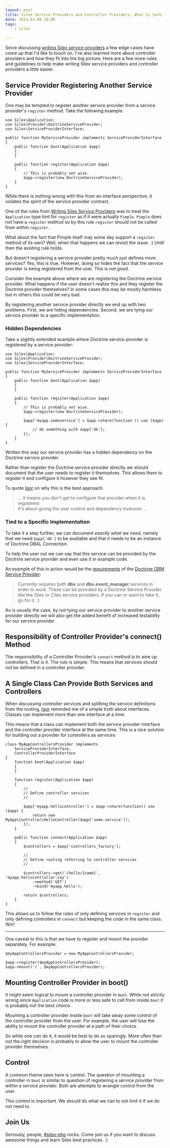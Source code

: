 ```yaml
---
layout: post
title: Silex Service Providers and Controller Providers; What Is Safe To Do Where?
date: 2013-03-08 10:00
tags:
    - silex

---
```


Since discussing [writing Silex service providers][1] a few edge cases have
come up that I'd like to touch on. I've also learned more about controller
providers and how they fit into the big picture. Here are a few more rules and
guidelines to help make writing Silex service providers and controller providers
a little easier.


## Service Provider Registering Another Service Provider

One may be tempted to register another service provider from a service
provider's `register` method. Take the following example:

    use Silex\Application;
    use Silex\Provider\DoctrineServiceProvider;
    use Silex\ServiceProviderInterface;
    
    public function MyServiceProvider implements ServiceProviderInterface
    {
        public function boot(Application $app)
        {
        }
        
        public function register(Application $app)
        {
            // This is probably not wise.
            $app->register(new DoctrineServiceProvider);
        }
    }

While there is nothing wrong with this from an interface perspective, it
violates the *spirit* of the service provider contract.

One of the rules from [Writing Silex Service Providers][1] was to treat the
`Application` type hint for `register` as if it were actually `Pimple`.
`Pimple` does not have a `register` method so by this rule `register` should
not be called from within `register`.

What about the fact that Pimple itself may some day support a `register` method
of its own? Well, when that happens we can revisit the issue. :) Until then the
existing rule holds.

But doesn't registering a service provider pretty much just defines more services?
Yes, this is true. However, doing so hides the fact that the service provider is
being registered from the user. This is not good.

Consider the example above where we are registering the Doctrine service provider.
What happens if the user doesn't realize this and they register the Doctrine
provider themselves? In some cases this may be mostly harmless but in others this
could be very bad.

By registering another service provider directly we end up with two problems. First,
we are hiding dependencies. Second, we are tying our service provider to a specific
implementation.

### Hidden Dependencies

Take a slightly extended example where Doctrine service provider is registered
by a service provider:

    use Silex\Application;
    use Silex\Provider\DoctrineServiceProvider;
    use Silex\ServiceProviderInterface;
    
    public function MyServiceProvider implements ServiceProviderInterface
    {
        public function boot(Application $app)
        {
        }
        
        public function register(Application $app)
        {
            // This is probably not wise.
            $app->register(new DoctrineServiceProvider);
            
            $app['myapp.someservice'] = $app->share(function () use ($app) {
                // do something with $app['db'];
            });
        }
    }

Written this way our service provider has a hidden dependency on the Doctrine
service provider.

Rather than register the Doctrine service provider directly we should document
that the user needs to register it themselves. This allows them to register it
and configure it however they see fit.

To quote [Igor][3] on why this is the best approach:

> ... it means you don't get to configure that provider when it is registered<br>
> it's about giving the user control and dependency inversion ...

### Tied to a Specific Implementation

To take it a step further, we can document *exactly what we need*, namely that
we need `$app['db']` to be available and that it needs to be an instance of
Doctrine DBAL Connection.

To help the user out we can say that this service can be provided by the Doctrine
service provider and even use it in example code.

An example of this in action would be the [requirements][4] of the [Doctrine ORM
Service Provider][5]:

> Currently requires both **dbs** and **dbs.event_manager** services in order to
> work. These can be provided by a Doctrine Service Provider like the Silex or
> Cilex service providers. If you can or want to fake it, go for it. :)

As is usually the case, by not tying our service provider to another service
provider directly we will also get the added benefit of increased testability
for our service provider.


## Responsibility of Controller Provider's connect() Method

The responsibility of a Controller Provider's `connect` method is to wire up
controllers. That is it. The rule is simple. This means that services should
not be defined in a controller provider.


## A Single Class Can Provide Both Services and Controllers

When discussing controller services and splitting the service definitions from the
routing, [Igor][3] reminded me of a simple truth about interfaces. Classes can
implement more than one interface at a time.

This means that a class can implement both the service provider interface and the
controller provider interface at the same time. This is a nice solution for building
out a provider for controllers as services:

    class MyAppControllersProvider implements
        ServiceProviderInterface,
        ControllerProviderInterface
    {
        function boot(Application $app)
        {
        }

        function register(Application $app)
        {
            //
            // Define controller services
            //

            $app['myapp.hellocontroller'] = $app->share(function() use ($app) {
                return new MyApp\Controller\HelloController($app['some.service']);
            });
        }

        public function connect(Application $app)
        {
            $controllers = $app['controllers_factory'];

            //
            // Define routing referring to controller services
            //

            $controllers->get('/hello/{name}', 'myapp.hellocontroller:say')
                ->method('GET')
                ->bind('myapp.hello');

            return $controllers;
        }
    }


This allows us to follow the rules of only defining services in `register`
and only defining controllers in `connect` but keeping the code in the same
class. Win!

---

One caveat to this is that we have to register and mount the provider
separately. For example:

    $myAppControllersProvider = new MyAppControllersProvider;
    
    $app->register($myAppControllersProvider);
    $app->mount('/', $myAppControllersProvider);


## Mounting Controller Provider in boot()

It might seem logical to mount a controller provider in `boot`.
While not strictly wrong since `Application` code is more or less
safe to call from inside `boot` it is probably not the best choice.

Mounting a controller provider inside `boot` will take away some control
of the controller provider from the user. For example, the user will
lose the ability to mount the controller provider at a path of their
choice.

So while one *can* do it, it would be best to do so sparingly. More often
than not the right decision is probably to allow the user to mount
the controller provider themselves.


## Control

A common theme seen here is control. The question of mounting a controller
in `boot` is similar to question of registering a service provider from
within a service provider. Both are attempts to wrangle control from the
user.

This control is important. We should do what we can to not limit it if we do
not need to.


## Join Us

Seriously, people, [#silex-php][2] rocks. Come join us if you want to discuss
awesome things and learn Silex best practices. :)


[1]: http://srcmvn.com/blog/2013/02/22/writing-silex-service-providers/
[2]: irc://irc.freenode.net/silex-php
[3]: https://igor.io
[4]: https://github.com/dflydev/dflydev-doctrine-orm-service-provider#requirements
[5]: https://github.com/dflydev/dflydev-doctrine-orm-service-provider